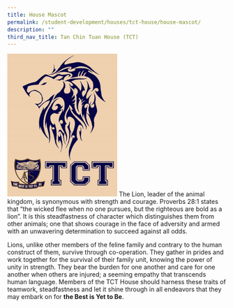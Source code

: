 ```yaml
---
title: House Mascot
permalink: /student-development/houses/tct-house/house-mascot/
description: ""
third_nav_title: Tan Chin Tuan House (TCT)
---
```

<img src="/images/tct.jpg" 
     style="width:50%">
The Lion, leader of the animal kingdom, is synonymous with strength and courage. Proverbs 28:1 states that “the wicked flee when no one pursues, but the righteous are bold as a lion”. It is this steadfastness of character which distinguishes them from other animals; one that shows courage in the face of adversity and armed with an unwavering determination to succeed against all odds.

Lions, unlike other members of the feline family and contrary to the human construct of them, survive through co-operation. They gather in prides and work together for the survival of their family unit, knowing the power of unity in strength. They bear the burden for one another and care for one another when others are injured; a seeming empathy that transcends human language. Members of the TCT House should harness these traits of teamwork, steadfastness and let it shine through in all endeavors that they may embark on for **the Best is Yet to Be**.